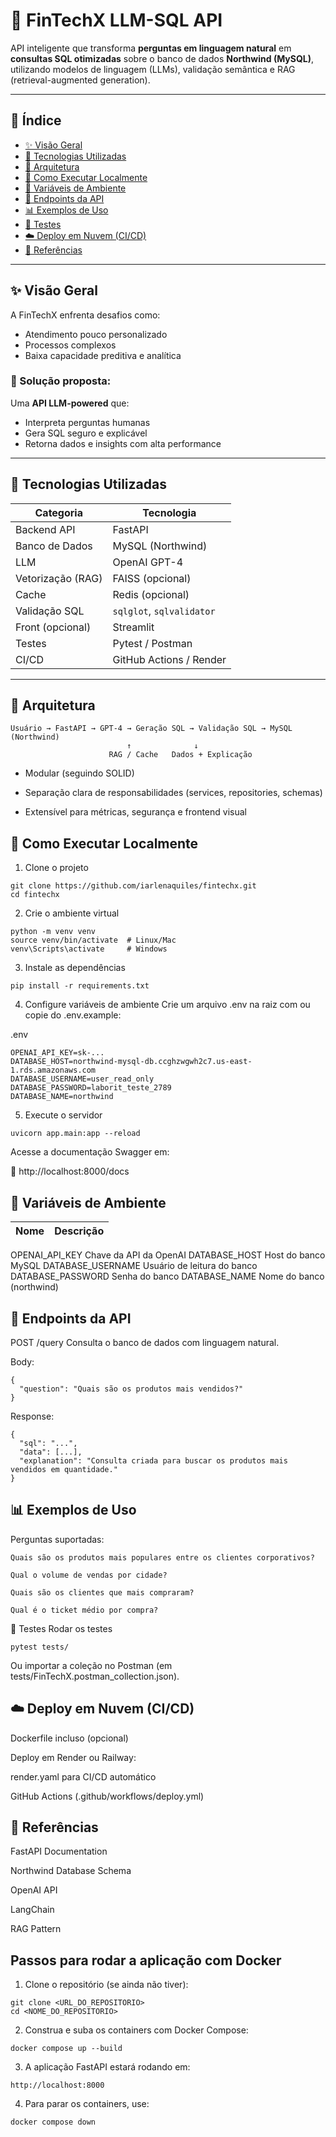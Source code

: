 # 🚀 FinTechX LLM-SQL API

API inteligente que transforma **perguntas em linguagem natural** em **consultas SQL otimizadas** sobre o banco de dados **Northwind (MySQL)**, utilizando modelos de linguagem (LLMs), validação semântica e RAG (retrieval-augmented generation).

---

## 📌 Índice

- [✨ Visão Geral](#-visão-geral)
- [🧠 Tecnologias Utilizadas](#-tecnologias-utilizadas)
- [🧱 Arquitetura](#-arquitetura)
- [🚀 Como Executar Localmente](#-como-executar-localmente)
- [🔐 Variáveis de Ambiente](#-variáveis-de-ambiente)
- [📡 Endpoints da API](#-endpoints-da-api)
- [📊 Exemplos de Uso](#-exemplos-de-uso)
- [🧪 Testes](#-testes)
- [☁️ Deploy em Nuvem (CI/CD)](#-deploy-em-nuvem-cicd)
- [📎 Referências](#-referências)

---

## ✨ Visão Geral

A FinTechX enfrenta desafios como:

- Atendimento pouco personalizado  
- Processos complexos  
- Baixa capacidade preditiva e analítica  

### 🎯 Solução proposta:
Uma **API LLM-powered** que:

- Interpreta perguntas humanas  
- Gera SQL seguro e explicável  
- Retorna dados e insights com alta performance  

---

## 🧠 Tecnologias Utilizadas

| Categoria        | Tecnologia               |
|------------------|---------------------------|
| Backend API      | FastAPI                  |
| Banco de Dados   | MySQL (Northwind)        |
| LLM              | OpenAI GPT-4             |
| Vetorização (RAG)| FAISS (opcional)         |
| Cache            | Redis (opcional)         |
| Validação SQL    | `sqlglot`, `sqlvalidator`|
| Front (opcional) | Streamlit                |
| Testes           | Pytest / Postman         |
| CI/CD            | GitHub Actions / Render  |

---

## 🧱 Arquitetura

```text
Usuário → FastAPI → GPT-4 → Geração SQL → Validação SQL → MySQL (Northwind)
                          ↑              ↓
                      RAG / Cache   Dados + Explicação
```

- Modular (seguindo SOLID)

- Separação clara de responsabilidades (services, repositories, schemas)

- Extensível para métricas, segurança e frontend visual

## 🚀 Como Executar Localmente
1. Clone o projeto

```
git clone https://github.com/iarlenaquiles/fintechx.git
cd fintechx
```

2. Crie o ambiente virtual

```
python -m venv venv
source venv/bin/activate  # Linux/Mac
venv\Scripts\activate     # Windows
````

3. Instale as dependências

```
pip install -r requirements.txt
```

4. Configure variáveis de ambiente
Crie um arquivo .env na raiz com ou copie do .env.example:

.env
```
OPENAI_API_KEY=sk-...
DATABASE_HOST=northwind-mysql-db.ccghzwgwh2c7.us-east-1.rds.amazonaws.com
DATABASE_USERNAME=user_read_only
DATABASE_PASSWORD=laborit_teste_2789
DATABASE_NAME=northwind
```

5. Execute o servidor

```
uvicorn app.main:app --reload
```

Acesse a documentação Swagger em:

📍 http://localhost:8000/docs

## 🔐 Variáveis de Ambiente

|Nome	|Descrição                    |
|--------------|-----------------------|
OPENAI_API_KEY	Chave da API da OpenAI
DATABASE_HOST	Host do banco MySQL
DATABASE_USERNAME	Usuário de leitura do banco
DATABASE_PASSWORD	Senha do banco
DATABASE_NAME	Nome do banco (northwind)

## 📡 Endpoints da API

POST /query
Consulta o banco de dados com linguagem natural.

Body:
```
{
  "question": "Quais são os produtos mais vendidos?"
}
```
Response:
```
{
  "sql": "...",
  "data": [...],
  "explanation": "Consulta criada para buscar os produtos mais vendidos em quantidade."
}
```

## 📊 Exemplos de Uso
Perguntas suportadas:
```
Quais são os produtos mais populares entre os clientes corporativos?

Qual o volume de vendas por cidade?

Quais são os clientes que mais compraram?

Qual é o ticket médio por compra?
```

🧪 Testes
Rodar os testes
```
pytest tests/
```
Ou importar a coleção no Postman (em tests/FinTechX.postman_collection.json).

## ☁️ Deploy em Nuvem (CI/CD)
Dockerfile incluso (opcional)

Deploy em Render ou Railway:

render.yaml para CI/CD automático

GitHub Actions (.github/workflows/deploy.yml)

## 📎 Referências
FastAPI Documentation

Northwind Database Schema

OpenAI API

LangChain

RAG Pattern

## Passos para rodar a aplicação com Docker

1. Clone o repositório (se ainda não tiver):

```
git clone <URL_DO_REPOSITORIO>
cd <NOME_DO_REPOSITORIO>
```

2. Construa e suba os containers com Docker Compose:
```
docker compose up --build
```
3. A aplicação FastAPI estará rodando em:
```
http://localhost:8000
```

4. Para parar os containers, use:
```
docker compose down
```